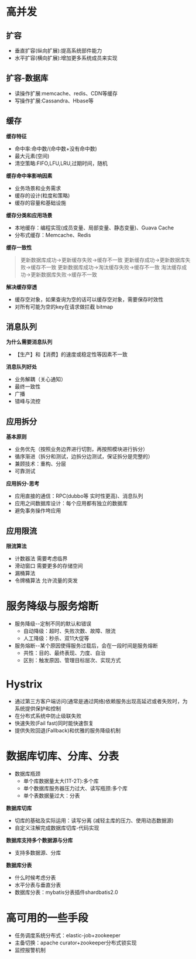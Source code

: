 # 高并发

## 扩容
* 垂直扩容(纵向扩展):提高系统部件能力 
* 水平扩容(横向扩展):增加更多系统成员来实现

## 扩容-数据库
* 读操作扩展:memcache、redis、CDN等缓存
* 写操作扩展:Cassandra、Hbase等

## 缓存
**缓存特征**
* 命中率:命中数/(命中数+没有命中数)
* 最大元素(空间)
* 清空策略:FIFO,LFU,LRU,过期时间，随机

**缓存命中率影响因素**
* 业务场景和业务需求
* 缓存的设计(粒度和策略)
* 缓存的容量和基础设施

**缓存分类和应用场景**
* 本地缓存：编程实现(成员变量、局部变量、静态变量)、Guava Cache
* 分布式缓存：Memcache、Redis

**缓存一致性**
>更新数据库成功->更新缓存失败->缓存不一致
>更新缓存成功->更新数据库失败->缓存不一致
>更新数据库成功->淘汰缓存失败->缓存不一致
>淘汰缓存成功->更新数据库失败->缓存不一致

**解决缓存穿透**
* 缓存空对象，如果查询为空的话可以缓存空对象，需要保存时效性
* 对所有可能为空的key在请求做拦截 bitmap

## 消息队列
**为什么需要消息队列**
* 【生产】和【消费】的速度或稳定性等因素不一致

**消息队列好处**
* 业务解耦（关心通知）
* 最终一致性
* 广播
* 错峰与流控

## 应用拆分
**基本原则**
* 业务优先（按照业务边界进行切割，再按照模块进行拆分）
* 循序渐进（拆分和测试，边拆分边测试，保证拆分是完整的）
* 兼顾技术：重构、分层
* 可靠测试

**应用拆分-思考**
* 应用直接的通信：RPC(dubbo等 实时性更高)、消息队列
* 应用之间数据库设计：每个应用都有独立的数据库
* 避免事务操作垮应用

## 应用限流
**限流算法**
* 计数器法 需要考虑临界
* 滑动窗口 需要更多的存储空间
* 漏桶算法  
* 令牌桶算法 允许流量的突发

# 服务降级与服务熔断
* 服务降级--定制不同的默认和错误
    * 自动降级：超时、失败次数、故障、限流
    * 人工降级：秒杀、双11大促等
* 服务熔断--某个原因使得服务过载后，会在一段时间是服务熔断
    * 共性：目的、最终表现、力度、自治
    * 区别：触发原因、管理目标层次、实现方式
    
# Hystrix
* 通过第三方客户端访问(通常是通过网络)依赖服务出现高延迟或者失败时，为系统提供保护和控制
* 在分布式系统中防止级联失败
* 快速失败(Fail fast)同时能快速恢复
* 提供失败回退(Fallback)和优雅的服务降级机制    

# 数据库切库、分库、分表
* 数据库瓶颈
    * 单个库数据量太大(1T-2T):多个库
    * 单个数据库服务器压力过大、读写瓶颈:多个库
    * 单个表数据量过大：分表

**数据库切库**
* 切库的基础及实际运用：读写分离  (减轻主库的压力、使用动态数据源)
* 自定义注解完成数据库切库-代码实现

**数据库支持多个数据源与分库**
* 支持多数据源、分库

**数据库分表**
* 什么时候考虑分表
* 水平分表与垂直分表  
* 数据库分表：mybatis分表插件shardbatis2.0

# 高可用的一些手段
* 任务调度系统分布式：elastic-job+zookeeper
* 主备切换：apache curator+zookeeper分布式锁实现
* 监控报警机制